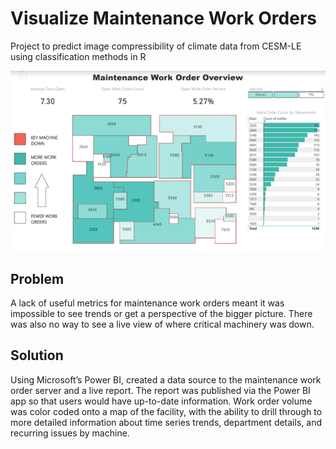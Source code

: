 # Visualize Maintenance Work Orders
Project to predict image compressibility of climate data from CESM-LE using classification methods in R

![Work Order Dashboard](https://github.com/andyreetz/Visualize-Maintenance-Work-Orders/blob/main/WO_dashboard.png)

## Problem
A lack of useful metrics for maintenance work orders meant it was impossible to see trends or get a perspective of the bigger picture. There was also no way to see a live view of where critical machinery was down.

## Solution
Using Microsoft’s Power BI, created a data source to the maintenance work order server and a live report. The report was published via the Power BI app so that users would have up-to-date information. Work order volume was color coded onto a map of the facility, with the ability to drill through to more detailed information about time series trends, department details, and recurring issues by machine.
